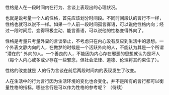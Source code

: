 <!---
markmeta_author: wongoo
markmeta_date: 2011-09-01 17:05:39+00:00
slug: human_nature
markmeta_title: 人的性格
wordpress_id: 151
markmeta_categories: Inspiration
-->

性格是人在一段时间内在行为、言谈上表现出的心理状况。

也就是说考量一个人的性格，首先应该划分时间段。不同时间段认的言行不一样，性格也就可以说不一样。如果一个人前一段时间孤言寡语，可以说他性格内向；经过一段时间后，变得积极主动、能言善语，可以说他的性格变得外向了。

性格是考量只考量外显的言谈举止，不考虑只在内心没有反应到生活中的思想。一个外表文静内向的人，在做梦的时候是一个活跃外向的人，不能认为其是一个所谓 “潜在的” 外向的人。一个善良的人，不能因为内心存在邪恶的思想就认为是坏人（每个人内心或多或少存在一些邪念，但社会法律、道德、伦理将其约束住了）。

性格的改变就是 人的行为言谈在前后两段时间内的表现发生了改变。

人在生活中的行为言行因为生活环境的变化也会变化，并不是所有的言行都可以衡量性格的指标。哪些言行是可以作为性格的参考呢？ （待续）
